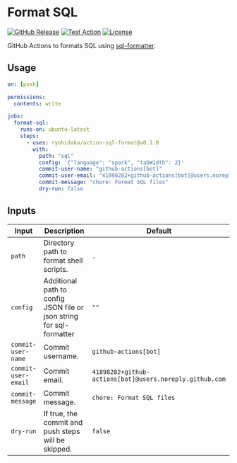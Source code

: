 # Format SQL

[![GitHub Release](https://img.shields.io/github/v/release/ryohidaka/action-sql-format)](https://github.com/ryohidaka/action-sql-format/releases/)
[![Test Action](https://github.com/ryohidaka/action-sql-format/actions/workflows/test.yml/badge.svg)](https://github.com/ryohidaka/action-sql-format/actions/workflows/test.yml)
[![License](https://img.shields.io/badge/license-MIT-blue.svg)](https://opensource.org/licenses/MIT)

GitHub Actions to formats SQL using [sql-formatter](https://www.npmjs.com/package/sql-formatter).

## Usage

```yml
on: [push]

permissions:
  contents: write

jobs:
  format-sql:
    runs-on: ubuntu-latest
    steps:
      - uses: ryohidaka/action-sql-format@v0.1.0
        with:
          path: "sql"
          config: '{"language": "spark", "tabWidth": 2}'
          commit-user-name: "github-actions[bot]"
          commit-user-email: "41898282+github-actions[bot]@users.noreply.github.com"
          commit-message: "chore: Format SQL files"
          dry-run: false
```

## Inputs

| Input               | Description                                                          | Default                                                 |
| ------------------- | -------------------------------------------------------------------- | ------------------------------------------------------- |
| `path`              | Directory path to format shell scripts.                              | `.`                                                     |
| `config`            | Additional path to config JSON file or json string for sql-formatter | `""`                                                    |
| `commit-user-name`  | Commit username.                                                     | `github-actions[bot]`                                   |
| `commit-user-email` | Commit email.                                                        | `41898282+github-actions[bot]@users.noreply.github.com` |
| `commit-message`    | Commit message.                                                      | `chore: Format SQL files`                               |
| `dry-run`           | If true, the commit and push steps will be skipped.                  | `false`                                                 |
